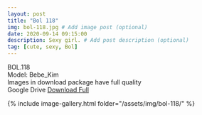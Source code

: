 ```yaml
---
layout: post
title: "Bol 118"
img: bol-118.jpg # Add image post (optional)
date: 2020-09-14 09:15:00
description: Sexy girl. # Add post description (optional)
tag: [cute, sexy, Bol]
---
```

BOL.118  
Model: Bebe_Kim                                                 
Images in download package have full quality                    
Google Drive [Download Full](http://gestyy.com/eemYwj)

{% include image-gallery.html folder="/assets/img/bol-118/" %}
